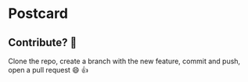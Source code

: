 # Postcard

## Contribute? :thinking:
Clone the repo, create a branch with the new feature, commit and push, open a pull request :smile: :+1:
